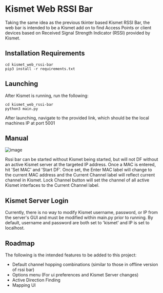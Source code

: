 # Kismet Web RSSI Bar

Taking the same idea as the previous tkinter based Kismet RSSI Bar, the web bar is intended to be a Kismet
add on to find Access Points or client devices based on Received Signal Strength Indicator (RSSI) provided
by Kismet. 

## Installation Requirements

````
cd kismet_web_rssi-bar
pip3 install -r requirements.txt
````

## Launching
After Kismet is running, run the following:
````
cd kismet_web_rssi-bar
python3 main.py
````
After launching, navigate to the provided link, which should be the local machines IP at port 5001

## Manual 
![image](https://user-images.githubusercontent.com/96986202/224188916-2d3dd191-5296-4cfd-94f2-4f3d8310014d.png)

Rssi bar can be started without Kismet being started, but will not DF without an active Kismet server at the targeted IP address. 
Once a MAC is entered, hit 'Set MAC' and 'Start DF'. Once set, the Enter MAC label will change to the current MAC address and the Current Channel label
will reflect current channel in Kismet. Lock Channel button will set the channel of all active Kismet interfaces to the Current Channel label.

## Kismet Server Login

Currently, there is no way to modify Kismet username, password, or IP from the server's GUI and must be modified within
main.py prior to running. By default, username and password are both set to 'kismet' and IP is set to localhost.

## Roadmap

The following is the intended features to be added to this project:

* Default channel hopping combinations (similar to those in offline version of rssi bar)
* Options menu (For ui preferences and Kismet Server changes)
* Active Direction Finding
* Mapping UI
